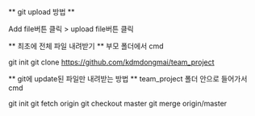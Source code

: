 ** git upload 방법 **

Add file버튼 클릭 > upload file버튼 클릭





** 최초에 전체 파일 내려받기 **
부모 폴더에서 cmd

git init
git clone https://github.com/kdmdongmai/team_project




** git에 update된 파일만 내려받는 방법 **
team_project 폴더 안으로 들어가서 cmd

git init
git fetch origin
git checkout master
git merge origin/master




